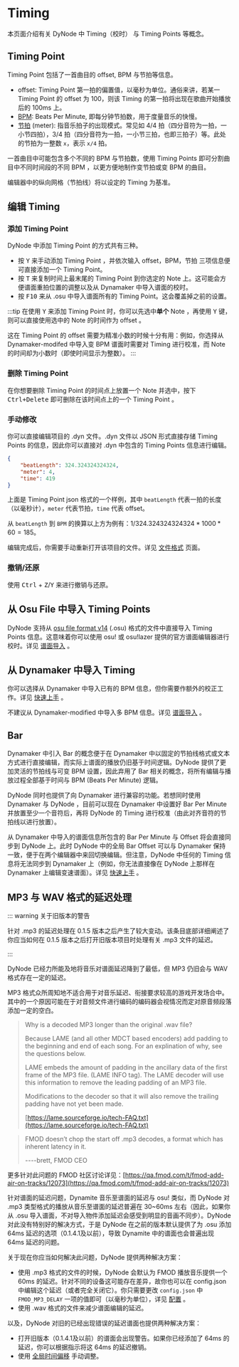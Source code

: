 # Timing

本页面介绍有关 DyNode 中 Timing（校时） 与 Timing Points 等概念。

## Timing Point

Timing Point 包括了一首曲目的 offset, BPM 与节拍等信息。

* offset: Timing Point 第一拍的偏置值，以毫秒为单位。通俗来讲，若某一 Timing Point 的 offset 为 100，则该 Timing 的第一拍将出现在歌曲开始播放后的 100ms 上。
* [BPM](https://zh.wikipedia.org/zh-hans/%E9%80%9F%E5%BA%A6_(%E9%9F%B3%E6%A8%82)#%E9%87%8F%E5%BA%A6%E9%9F%B3%E6%A8%82%E9%80%9F%E5%BA%A6): Beats Per Minute, 即每分钟节拍数，用于度量音乐的快慢。
* [节拍](https://zh.wikipedia.org/zh-hans/%E8%8A%82%E6%8B%8D) (meter): 指音乐拍子的出现模式。常见如 4/4 拍（四分音符为一拍，一小节四拍），3/4 拍（四分音符为一拍，一小节三拍，也即三拍子）等。此处的节拍为一整数 `x`，表示 `x/4` 拍。

一首曲目中可能包含多个不同的 BPM 与节拍数，使用 Timing Points 即可分割曲目中不同时间段的不同 BPM ，以更方便地制作变节拍或变 BPM 的曲目。

编辑器中的纵向网格（节拍线）将以设定的 Timing 为基准。

## 编辑 Timing

### 添加 Timing Point

DyNode 中添加 Timing Point 的方式共有三种。

* 按 <kbd>Y</kbd> 来手动添加 Timing Point ，并依次输入 offset，BPM，节拍 三项信息便可直接添加一个 Timing Point。
* 按 <kbd>T</kbd> 来复制时间上最末尾的 Timing Point 到你选定的 Note 上。这可能会方便谱面重拍位置的调整以及从 Dynamaker 中导入谱面的校时。
* 按 <kbd>F10</kbd> 来从 .osu 中导入谱面所有的 Timing Point。这会覆盖掉之前的设置。

:::tip
在使用 <kbd>Y</kbd> 来添加 Timing Point 时，你可以先选中**单个** Note ，再使用 <kbd>Y</kbd> 键，则可以直接使用选中的 Note 的时间作为 offset 。

这在 Timing Point 的 offset 需要为精准小数的时候十分有用：例如，你选择从 Dynamaker-modifed 中导入变 BPM 谱面时需要对 Timing 进行校准，而 Note 的时间却为小数时（即使时间显示为整数）。
:::

### 删除 Timing Point

在你想要删除 Timing Point 的时间点上放置一个 Note 并选中，按下 <kbd>Ctrl+Delete</kbd> 即可删除在该时间点上的一个 Timing Point 。

### 手动修改

你可以直接编辑项目的 .dyn 文件。.dyn 文件以 JSON 形式直接存储 Timing Points 的信息，因此你可以直接对 .dyn 中包含的 Timing Points 信息进行编辑。

```json
{
    "beatLength": 324.324324324324,
    "meter": 4,
    "time": 419
}
```

上面是 Timing Point json 格式的一个样例，其中 `beatLength` 代表一拍的长度（以毫秒计），`meter` 代表节拍，`time` 代表 offset。

从 `beatLength` 到 `BPM` 的换算以上方为例有：$1 / 324.324324324324 * 1000 * 60 = 185$。

编辑完成后，你需要手动重新打开该项目的文件。详见 [文件格式](/guide/file-formats) 页面。

### 撤销/还原

使用 <kbd>Ctrl</kbd> + <kbd>Z</kbd>/<kbd>Y</kbd> 来进行撤销与还原。

## 从 Osu File 中导入 Timing Points

DyNode 支持从 [osu file format v14](https://osu.ppy.sh/wiki/zh/Client/File_formats/Osu_%28file_format%29) (.osu) 格式的文件中直接导入 Timing Points 信息。这意味着你可以使用 osu! 或 osu!lazer 提供的官方谱面编辑器进行校时。详见 [谱面导入](/guide/import.html#导入-osu-谱面) 。

## 从 Dynamaker 中导入 Timing

你可以选择从 Dynamaker 中导入已有的 BPM 信息，但你需要作额外的校正工作。详见 [快速上手](/guide/getting-started.html#将从-dynamaker-中导入的谱面进行校时) 。

不建议从 Dynamaker-modified 中导入多 BPM 信息。详见 [谱面导入](/guide/import.html) 。

## Bar

Dynamaker 中引入 Bar 的概念便于在 Dynamaker 中以固定的节拍线格式或文本方式进行直接编辑，而实际上谱面的播放仍旧基于时间逻辑。DyNode 提供了更加灵活的节拍线与可变 BPM 设置，因此弃用了 Bar 相关的概念，将所有编辑与播放过程全部基于时间与 BPM (Beats Per Minute) 逻辑。

DyNode 同时也提供了向 Dynamaker 进行兼容的功能。若想同时使用 Dynamaker 与 DyNode ，目前可以现在 Dynamaker 中设置好 Bar Per Minute 并放置至少一个音符后，再将 DyNode 的 Timing 进行校准（由此对齐音符的节拍线以进行放置）。

从 Dynamaker 中导入的谱面信息所包含的 Bar Per Minute 与 Offset 将会直接同步到 DyNode 上。此时 DyNode 中的全局 Bar Offset 可以与 Dynamaker 保持一致，便于在两个编辑器中来回切换编辑。但注意，DyNode 中任何的 Timing 信息将无法同步到 Dynamaker 上（例如，你无法直接像在 DyNode 上那样在 Dynamaker 上编辑变速谱面）。详见 [快速上手](/guide/getting-started.md) 。

## MP3 与 WAV 格式的延迟处理

::: warning 关于旧版本的警告

针对 .mp3 的延迟处理在 0.1.5 版本之后产生了较大变动。该条目底部详细阐述了你应当如何在 0.1.5 版本之后打开旧版本项目时处理有关 .mp3 文件的延迟。

:::

DyNode 已经力所能及地将音乐对谱面延迟降到了最低，但 MP3 仍旧会与 WAV 格式存在一定的延迟。

MP3 格式众所周知地不适合用于对音乐延迟、衔接要求较高的游戏开发场合中。其中的一个原因可能在于对音频文件进行编码的编码器会视情况而定对原音频段落添加一定的空白。

> Why is a decoded MP3 longer than the original .wav file?
>
> Because LAME (and all other MDCT based encoders) add padding to the beginning and end of each song.  For an explination of why, see the questions below.
>
> LAME embeds the amount of padding in the ancillary data of the first frame of the MP3 file. (LAME INFO tag). The LAME decoder will use this information to remove the leading padding of an MP3 file.  
>
> Modifications to the decoder so that it will also remove the trailing padding have not yet been made. 
>
> [https://lame.sourceforge.io/tech-FAQ.txt](https://lame.sourceforge.io/tech-FAQ.txt)

> FMOD doesn’t chop the start off .mp3 decodes, a format which has inherent latency in it.
> 
> ----brett, FMOD CEO

更多针对此问题的 FMOD 社区讨论详见：[https://qa.fmod.com/t/fmod-add-air-on-tracks/12073](https://qa.fmod.com/t/fmod-add-air-on-tracks/12073)

针对谱面的延迟问题，Dynamite 音乐至谱面的延迟与 osu! 类似，而 DyNode 对 .mp3 类型格式的播放从音乐至谱面的延迟普遍在 30~60ms 左右（因此，如果你从 .osu 导入谱面，不对导入物件添加延迟会感受到明显的音画不同步）。DyNode 对此没有特别好的解决方式，于是 DyNode 在之前的版本默认提供了为 .osu 添加 64ms 延迟的选项（0.1.4.1及以前），导致 Dynamite 中的谱面也会普遍出现 64ms 延迟的问题。

关于现在你应当如何解决此问题，DyNode 提供两种解决方案：

* 使用 .mp3 格式的文件的时候，DyNode 会默认为 FMOD 播放音乐提供一个 60ms 的延迟。针对不同的设备这可能存在差异，故你也可以在 config.json 中编辑这个延迟（或者完全关闭它）。你只需要更改 `config.json` 中 `FMOD_MP3_DELAY` 一项的值即可（以毫秒为单位），详见 [配置](/guide/configuration.html#fmod-mp3-delay) 。
* 使用 .wav 格式的文件来减少谱面编辑的延迟。

以及，DyNode 对旧的已经出现错误的延迟谱面也提供两种解决方案：

* 打开旧版本（0.1.4.1及以前）的谱面会出现警告。如果你已经添加了 64ms 的延迟，你可以根据指示将这 64ms 的延迟撤销。
* 使用 [全局时间偏移](/guide/edit#全局时间偏移) 手动调整。
